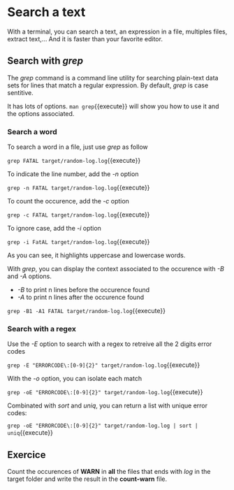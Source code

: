 # Search a text

With a terminal, you can search a text, an expression in a file, multiples files, extract text,... And it is faster than your favorite editor.

## Search with _grep_

The _grep_ command is a command line utility for searching plain-text data sets for lines that match a regular expression. By default, _grep_ is case sentitive.

It has lots of options. `man grep`{{execute}} will show you how to use it and the options associated.

### Search a word

To search a word in a file, just use _grep_ as follow

`grep FATAL target/random-log.log`{{execute}}

To indicate the line number, add the _-n_ option

`grep -n FATAL target/random-log.log`{{execute}}

To count the occurence, add the _-c_ option

`grep -c FATAL target/random-log.log`{{execute}}

To ignore case, add the _-i_ option

`grep -i FatAL target/random-log.log`{{execute}}

As you can see, it highlights uppercase and lowercase words.


With _grep_, you can display the context associated to the occurence with _-B_ and _-A_ options.
* _-B<n>_ to print n lines before the occurence found 
* _-A<n>_ to print n lines after the occurence found 

`grep -B1 -A1 FATAL target/random-log.log`{{execute}}

### Search with a regex

Use the _-E_ option to search with a regex to retreive all the 2 digits error codes

`grep -E "ERRORCODE\:[0-9]{2}" target/random-log.log`{{execute}}

With the _-o_ option, you can isolate each match

`grep -oE "ERRORCODE\:[0-9]{2}" target/random-log.log`{{execute}} 

Combinated with _sort_ and _uniq_, you can return a list with unique error codes:

`grep -oE "ERRORCODE\:[0-9]{2}" target/random-log.log | sort | uniq`{{execute}} 

## Exercice

Count the occurences of **WARN** in **all** the files that ends with _log_ in the target folder and write the result in the **count-warn** file.



